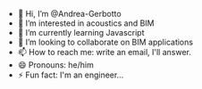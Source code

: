 - 👋 Hi, I’m @Andrea-Gerbotto
- 👀 I’m interested in acoustics and BIM
- 🌱 I’m currently learning Javascript
- 💞️ I’m looking to collaborate on BIM applications
- 📫 How to reach me: write an email, I'll answer.
- 😄 Pronouns: he/him
- ⚡ Fun fact: I'm an engineer...

<!---
Andrea-Gerbotto/Andrea-Gerbotto is a ✨ special ✨ repository because its `README.md` (this file) appears on your GitHub profile.
You can click the Preview link to take a look at your changes.
--->
